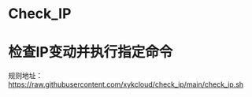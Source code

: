 # Check_IP
# 检查IP变动并执行指定命令

规则地址：https://raw.githubusercontent.com/xykcloud/check_ip/main/check_ip.sh


